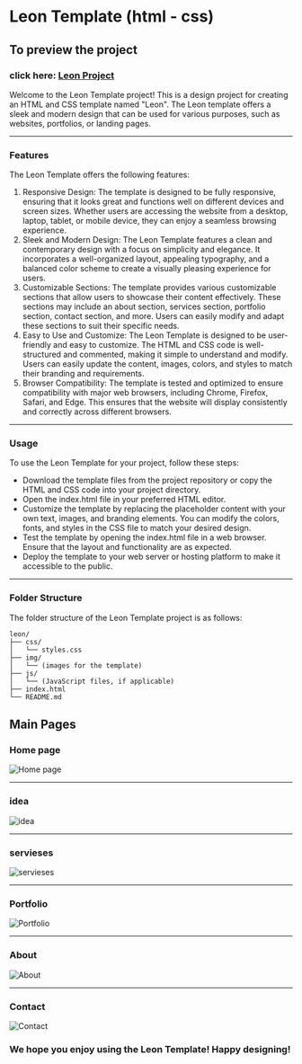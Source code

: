 # Leon Template (html - css)

## To preview the project

### click here: [Leon Project](https://leon123.netlify.app/)

Welcome to the Leon Template project! This is a design project for creating an HTML and CSS template named "Leon". The Leon template offers a sleek and modern design that can be used for various purposes, such as websites, portfolios, or landing pages.

---

### Features

The Leon Template offers the following features:

1. Responsive Design: The template is designed to be fully responsive, ensuring that it looks great and functions well on different devices and screen sizes. Whether users are accessing the website from a desktop, laptop, tablet, or mobile device, they can enjoy a seamless browsing experience.
2. Sleek and Modern Design: The Leon Template features a clean and contemporary design with a focus on simplicity and elegance. It incorporates a well-organized layout, appealing typography, and a balanced color scheme to create a visually pleasing experience for users.
3. Customizable Sections: The template provides various customizable sections that allow users to showcase their content effectively. These sections may include an about section, services section, portfolio section, contact section, and more. Users can easily modify and adapt these sections to suit their specific needs.
4. Easy to Use and Customize: The Leon Template is designed to be user-friendly and easy to customize. The HTML and CSS code is well-structured and commented, making it simple to understand and modify. Users can easily update the content, images, colors, and styles to match their branding and requirements.
5. Browser Compatibility: The template is tested and optimized to ensure compatibility with major web browsers, including Chrome, Firefox, Safari, and Edge. This ensures that the website will display consistently and correctly across different browsers.

---

### Usage

To use the Leon Template for your project, follow these steps:

- Download the template files from the project repository or copy the HTML and CSS code into your project directory.
- Open the index.html file in your preferred HTML editor.
- Customize the template by replacing the placeholder content with your own text, images, and branding elements. You can modify the colors, fonts, and styles in the CSS file to match your desired design.
- Test the template by opening the index.html file in a web browser. Ensure that the layout and functionality are as expected.
- Deploy the template to your web server or hosting platform to make it accessible to the public.

---

### Folder Structure

The folder structure of the Leon Template project is as follows:

```
leon/
├── css/
│   └── styles.css
├── img/
│   └── (images for the template)
├── js/
│   └── (JavaScript files, if applicable)
├── index.html
└── README.md
```
## Main Pages

### Home page

![Home page](https://github.com/mohamedismail44/Template-1-leon-css-html/assets/160850657/75b26afe-fb32-4d3c-a57b-ed4a365bd63a)

---

### idea

![idea](https://github.com/mohamedismail44/Template-1-leon-css-html/assets/160850657/e2c9063f-ce02-404f-9cbe-caded308a96e)

---

### servieses

![servieses](https://github.com/mohamedismail44/Template-1-leon-css-html/assets/160850657/dd4c1990-e4df-4375-a6d9-976476daacb9)

---

### Portfolio

![Portfolio](https://github.com/mohamedismail44/Template-1-leon-css-html/assets/160850657/d45d01fc-eb39-4487-a64c-ea906e53100b)

---

### About

![About](https://github.com/mohamedismail44/Template-1-leon-css-html/assets/160850657/49e775dc-0f5e-4358-93c7-41445abed926)

---

### Contact

![Contact](https://github.com/mohamedismail44/Template-1-leon-css-html/assets/160850657/9edb2eb0-e007-4ee2-b8cd-732ddb2d0d1a)

### We hope you enjoy using the Leon Template! Happy designing!